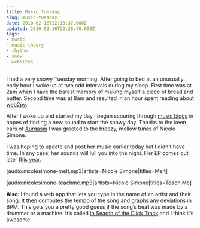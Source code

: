 ```yaml
---
title: Music Tuesday
slug: music-tuesday
date: 2010-02-16T22:10:37.000Z
updated: 2010-02-16T22:26:40.000Z
tags:
- music
- music theory
- rhythm
- snow
- websites
---
```


I had a very snowy Tuesday morning.  After going to bed at an unusually early hour I woke up at two odd intervals during my sleep.  First time was at 2am when I have the barest memory of making myself a piece of bread and butter.  Second time was at 8am and resulted in an hour spent reading about <a href="http://web2py.com">web2py</a>.

After I woke up and started my day I began scouring through <a href="http://hypem.com/">music blogs</a> in hopes of finding a new sound to start the snowy day.  Thanks to the keen ears of <a href="http://aurgasm.us/2010/02/nicole-simone/">Aurgasm</a> I was greeted to the breezy, mellow tunes of Nicole Simone.

I was hoping to update and post her music earlier today but I didn’t have time.  In any case, her sounds will lull you into the night.  Her EP comes out later <a href="http://www.amazon.com/gp/product/B00377TFT0?ie=UTF8&amp;tag=harwol-20&amp;linkCode=as2&amp;camp=1789&amp;creative=9325&amp;creativeASIN=B00377TFT0">this year</a>.

[audio:nicolesimone-melt.mp3|artists=Nicole Simone|titles=Melt]

[audio:nicolesimone-teachme.mp3|artists=Nicole Simone|titles=Teach Me]

<strong>Also</strong>:  I found a web app that lets you type in the name of an artist and their song.  It then computes the tempo of the song and graphs any deviations in BPM.  This gets you a pretty good guess if the song’s beat was made by a drummer or a machine.  It’s called <a href="http://labs.echonest.com/click/">In Search of the Click Track</a> and I think it’s awesome.
